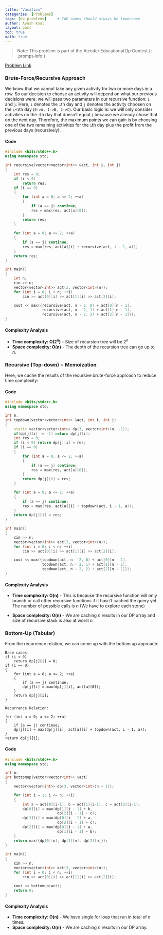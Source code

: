 ```yaml
---
title: "Vacation"
categories: [Problems]
tags: [dp problems]     # TAG names should always be lowercase
author: Ayush Koul
layout: post
toc: true
math: true
---
```


> Note: This problem is part of the Atcoder Educational Dp Contest
{: .prompt-info }

[Problem Link](https://atcoder.jp/contests/dp/tasks/dp_c)

### Brute-Force/Recursive Approach
We know that we cannot take any given activity for two or more days in a row. So our decision to choose an activity will depend on what our previous decisions were: 
we will pass two parameters in our recursive function: `i` and `j`. Here, `i` denotes the `i`th day and `j` denotes the activity choosen on the `i+1`th day (`0->A, 1->B, 2->C`). Our basic logic is: we will only consider activities on the `i`th day that doesn't equal `j` because we already chose that on the next day. Therefore, the maximum points we can gain is by choosing one of the two remaining activities for the `i`th day plus the profit from the previous days (recursively).

#### Code

```cpp
#include <bits/stdc++.h>
using namespace std;

int recursive(vector<vector<int>> &act, int i, int j)
{
    int res = 0;
    if (i < 0)
        return res;
    if (i == 0)
    {
        for (int a = 0; a <= 2; ++a)
        {
            if (a == j) continue;
            res = max(res, act[a][0]);
        }
        return res;
    }
    
    for (int a = 0; a <= 2; ++a)
    {
        if (a == j) continue;
        res = max(res, act[a][i] + recursive(act, i - 1, a));
    }
    return res;
}

int main()
{
    int n;
    cin >> n;
    vector<vector<int>> act(3, vector<int>(n));
    for (int i = 0; i < n; ++i)
        cin >> act[0][i] >> act[1][i] >> act[2][i];

    cout << max({recursive(act, n - 2, 0) + act[0][n - 1],
                 recursive(act, n - 2, 1) + act[1][n - 1],
                 recursive(act, n - 2, 2) + act[2][n - 1]});
}
``` 
#### Complexity Analysis

- **Time complexity: $\boldsymbol{O(2^n)}$** - Size of recursion tree will be $2^n$
- **Space complexity: $\boldsymbol{O(n)}$** - The depth of the recursion tree can go up to $n$.


### Recursive (Top-down) + Memoization

Here, we cache the results of the recursive brute-force approach to reduce time complexity:

#### Code

```cpp
#include <bits/stdc++.h>
using namespace std;

int n;
int topdown(vector<vector<int>> &act, int i, int j)
{
    static vector<vector<int>> dp(3, vector<int>(n, -1));
    if(dp[j][i] != -1) return dp[j][i];
    int res = 0;
    if (i < 0) return dp[j][i] = res;
    if (i == 0)
    {
        for (int a = 0; a <= 2; ++a)
        {
            if (a == j) continue;
            res = max(res, act[a][0]);
        }
        return dp[j][i] = res;
    }

    for (int a = 0; a <= 2; ++a)
    {
        if (a == j) continue;
        res = max(res, act[a][i] + topdown(act, i - 1, a));
    }
    return dp[j][i] = res;
}

int main()
{
    cin >> n;
    vector<vector<int>> act(3, vector<int>(n));
    for (int i = 0; i < n; ++i)
        cin >> act[0][i] >> act[1][i] >> act[2][i];

    cout << max({topdown(act, n - 2, 0) + act[0][n - 1],
                 topdown(act, n - 2, 1) + act[1][n - 1],
                 topdown(act, n - 2, 2) + act[2][n - 1]});
}
```

#### Complexity Analysis

- **Time complexity: $\boldsymbol{O(n)}$** - This is because the recursive function will only branch or call other recursive functions if it hasn't cached the query yet. The number of possible calls is $n$ (We have to explore each stone)

- **Space complexity: $\boldsymbol{O(n)}$** - We are caching $n$ results in our DP array and size of recursive stack is also at worst $n$.


### Bottom-Up (Tabular)

From the recurrence relation, we can come up with the bottom up approach:
```
Base cases:
if (i < 0)
	return dp[j][i] = 0;
if (i == 0)
{
	for (int a = 0; a <= 2; ++a)
	{
		if (a == j) continue;
		dp[j][i] = max(dp[j][i], act[a][0]);
	}
	return dp[j][i];
}

Recurrence Relation:

for (int a = 0; a <= 2; ++a)
{
	if (a == j) continue;
	dp[j][i] = max(dp[j][i], act[a][i] + topdown(act, i - 1, a));
}
return dp[j][i];
```

#### Code
```cpp
#include <bits/stdc++.h>
using namespace std;

int n;
int bottomup(vector<vector<int>> &act)
{
    vector<vector<int>> dp(3, vector<int>(n + 1));

    for (int i = 1; i <= n; ++i)
    {
        int a = act[0][i-1], b = act[1][i-1], c = act[2][i-1];
        dp[0][i] = max(dp[1][i - 1] + b,
                        dp[2][i - 1] + c);
        dp[1][i] = max(dp[0][i - 1] + a,
                        dp[2][i - 1] + c);
        dp[2][i] = max(dp[0][i - 1] + a,
                        dp[1][i - 1] + b);
    }
    return max({dp[0][n], dp[1][n], dp[2][n]});
}
 
int main()
{
    cin >> n;
    vector<vector<int>> act(3, vector<int>(n));
    for (int i = 0; i < n; ++i)
        cin >> act[0][i] >> act[1][i] >> act[2][i];
        
    cout << bottomup(act);
    return 0;
}
```
#### Complexity Analysis
- **Time complexity: $\boldsymbol{O(n)}$** - We have single for loop that run in total of $n$ times.
- **Space complexity: $\boldsymbol{O(n)}$** - We are caching $n$ results in our DP array.